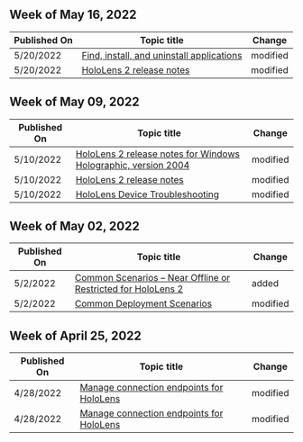 <!-- This file is generated automatically each week. Changes made to this file will be overwritten.-->



## Week of May 16, 2022


| Published On |Topic title | Change |
|------|------------|--------|
| 5/20/2022 | [Find, install, and uninstall applications](/hololens/holographic-store-apps) | modified |
| 5/20/2022 | [HoloLens 2 release notes](/hololens/hololens-release-notes) | modified |


## Week of May 09, 2022


| Published On |Topic title | Change |
|------|------------|--------|
| 5/10/2022 | [HoloLens 2 release notes for Windows Holographic, version 2004](/hololens/hololens-release-notes-2004) | modified |
| 5/10/2022 | [HoloLens 2 release notes](/hololens/hololens-release-notes) | modified |
| 5/10/2022 | [HoloLens Device Troubleshooting](/hololens/hololens-troubleshooting) | modified |


## Week of May 02, 2022


| Published On |Topic title | Change |
|------|------------|--------|
| 5/2/2022 | [Common Scenarios – Near Offline or Restricted for HoloLens 2](/hololens/hololens-common-scenarios-near-offline-restricted) | added |
| 5/2/2022 | [Common Deployment Scenarios](/hololens/hololens-requirements) | modified |


## Week of April 25, 2022


| Published On |Topic title | Change |
|------|------------|--------|
| 4/28/2022 | [Manage connection endpoints for HoloLens](/hololens/hololens-offline) | modified |
| 4/28/2022 | [Manage connection endpoints for HoloLens](/hololens/hololens-offline) | modified |
